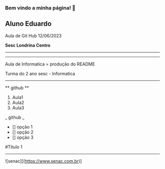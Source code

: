 ### Bem vindo a minha página! 👋

<h2>Aluno Eduardo</h2>

Aula de Git Hub 12/06/2023

<b> Sesc Londrina Centro </b>

<hr>
<hr>

Aula de Informatica = produção do README

Turma do 2 ano sesc - Informatica

<hr>

** github **
1. Aula1
2. Aula2
3. Aula3

_ github _

- [] opção 1
- [] opção 2
- [] opção 3

#Título 1
***
![senac][(https://www.senac.com.br)]


<!--
**SrDudu666/SrDudu666** is a ✨ _special_ ✨ repository because its `README.md` (this file) appears on your GitHub profile.

Here are some ideas to get you started:

- 🔭 I’m currently working on ...
- 🌱 I’m currently learning ...
- 👯 I’m looking to collaborate on ...
- 🤔 I’m looking for help with ...
- 💬 Ask me about ...
- 📫 How to reach me: ...
- 😄 Pronouns: ...
- ⚡ Fun fact: ...
-->
